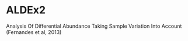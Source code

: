 # ALDEx2
Analysis Of Differential Abundance Taking Sample Variation Into Account (Fernandes et al, 2013)
